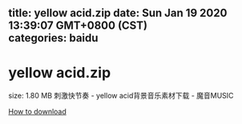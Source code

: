 
title: yellow acid.zip
date: Sun Jan 19 2020 13:39:07 GMT+0800 (CST)    
categories: baidu
---

# yellow acid.zip
size: 1.80 MB
 刺激快节奏 - yellow acid背景音乐素材下载 - 魔音MUSIC
 

[How to download](https://bpcam.bemobtrk.com/go/2ceec3aa-1ca2-46d6-b9ff-aaa5c184517c?jno=3681)
